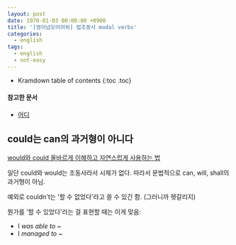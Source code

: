 ```yaml
---
layout: post
date: 1970-01-03 00:00:00 +0900
title: '[영어넘모어려워] 법조동사 modal verbs'
categories:
  - english
tags:
  - english
  - not-easy
---
```


* Kramdown table of contents
{:toc .toc}

#### 참고한 문서

- [어디](어디)

## could는 can의 과거형이 아니다

[would와 could 올바르게 이해하고 자연스럽게 사용하는 법](https://www.youtube.com/watch?v=GTCR0fNEyms)

일단 could와 would는 조동사라서 시제가 없다. 따라서 문법적으로 can, will, shall의 과거형이 아님.

예외로 couldn't는 '할 수 없었다'라고 쓸 수 있긴 함. (그러니까 헷갈리지)

뭔가를 '할 수 있었다'라는 걸 표현할 때는 이게 맞음:

- I *was able to* ~
- I *managed to* ~

